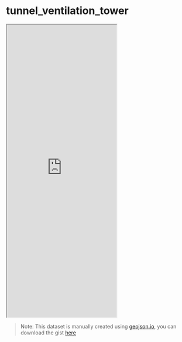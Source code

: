# tunnel_ventilation_tower

<iframe style="height:800" src="https://render.githubusercontent.com/view/geojson?commit=0d4656475daa7cacd2313611324d262c75b19a1d&amp;enc_url=68747470733a2f2f7261772e67697468756275736572636f6e74656e742e636f6d2f676973742f62616f6c696e677a2f33393630373533393062343535646464366536616635393939343066633633362f7261772f306434363536343735646161376361636432333133363131333234643236326337356231396131642f74756e6e656c5f76656e74696c6174696f6e5f746f7765725f6d61702e67656f6a736f6e&amp;nwo=baolingz%2F396075390b455ddd6e6af599940fc636&amp;path=tunnel_ventilation_tower_map.geojson&amp;repository_id=98745882&amp;repository_type=Gist#5d4b35a6-c714-4c68-bd11-324fe9fe3495" sandbox="allow-scripts allow-same-origin allow-top-navigation" title="File display">
    Viewer requires iframe.
</iframe>

> Note: This dataset is manually created using [geojson.io](geojson.io), you can download the gist [here](https://gist.github.com/baolingz/396075390b455ddd6e6af599940fc636)